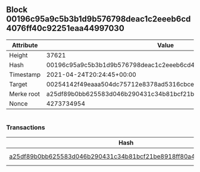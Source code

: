 ## Block 00196c95a9c5b3b1d9b576798deac1c2eeeb6cd4076ff40c92251eaa44997030

Attribute | Value
--- | ---
Height | 37621
Hash | 00196c95a9c5b3b1d9b576798deac1c2eeeb6cd4076ff40c92251eaa44997030
Timestamp | 2021-04-24T20:24:45+00:00
Target | 00254142f49eaaa504dc75712e8378ad5316cbcead634704b3734b6271167cc4
Merke root | a25df89b0bb625583d046b290431c34b81bcf21be8918ff80a4f3596e24200b2
Nonce | 4273734954

```

```

### Transactions

Hash | Amount
--- | ---
[a25df89b0bb625583d046b290431c34b81bcf21be8918ff80a4f3596e24200b2](a25df89b0bb625583d046b290431c34b81bcf21be8918ff80a4f3596e24200b2.md) | 10.00000000 SKEPTI 

